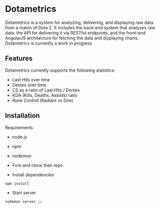 # Dotametrics

Dotametrics is a system for analyzing, delivering, and displaying raw data from a match of Dota 2. It includes the back-end system that analyzes raw data, the API for delivering it via RESTful endpoints, and the front-end AngularJS architecture for fetching the data and displaying charts.
Dotametrics is currently a work in progress.

## Features

Dotametrics currently supports the following statistics:
  * Last Hits over time
  * Denies over time
  * CS as a ratio of Last Hits / Denies
  * KDA (Kills, Deaths, Assists) ratio
  * Rune Control (Radiant vs Dire)

## Installation

Requirements
 * node.js
 * npm
 * nodemon

* Fork and clone then repo
* Install dependencies

```js
npm install
```

* Start server

```js
nodemon server.js
```

